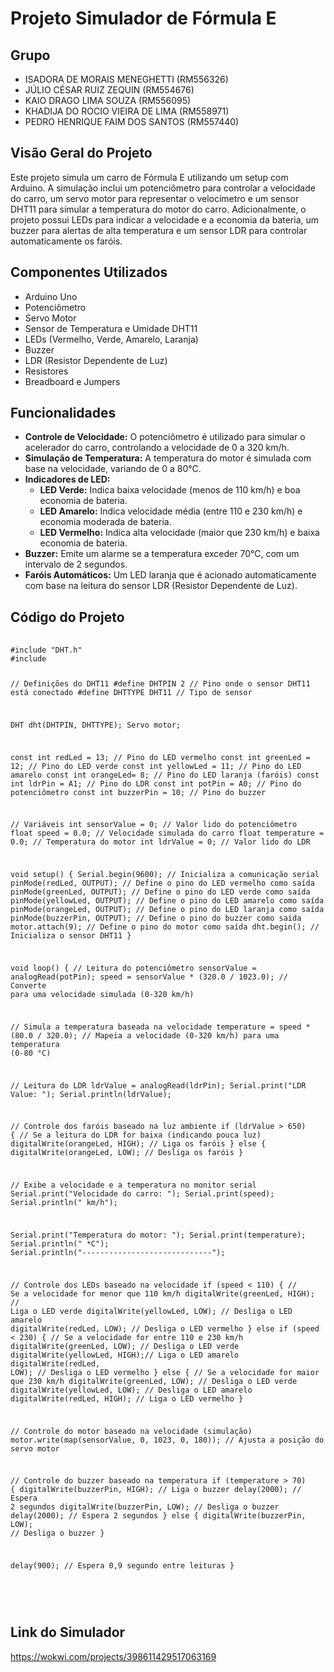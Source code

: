 <h1>Projeto Simulador de Fórmula E</h1>
<h2>Grupo</h2>
<ul>
        <li>ISADORA DE MORAIS MENEGHETTI (RM556326)</li>
        <li>JÚLIO CÉSAR RUIZ ZEQUIN (RM554676)</li>
        <li>KAIO DRAGO LIMA SOUZA (RM556095)</li>
        <li>KHADIJA DO ROCIO VIEIRA DE LIMA (RM558971)</li>
        <li>PEDRO HENRIQUE FAIM DOS SANTOS (RM557440)</li>
</ul>
    <h2>Visão Geral do Projeto</h2>
    <p>Este projeto simula um carro de Fórmula E utilizando um setup com Arduino. A simulação inclui um potenciômetro para controlar a velocidade do carro, um servo motor para representar o velocímetro e um sensor DHT11 para simular a temperatura do motor do carro. Adicionalmente, o projeto possui LEDs para indicar a velocidade e a economia da bateria, um buzzer para alertas de alta temperatura e um sensor LDR para controlar automaticamente os faróis.</p>
    <h2>Componentes Utilizados</h2>
    <ul>
        <li>Arduino Uno</li>
        <li>Potenciômetro</li>
        <li>Servo Motor</li>
        <li>Sensor de Temperatura e Umidade DHT11</li>
        <li>LEDs (Vermelho, Verde, Amarelo, Laranja)</li>
        <li>Buzzer</li>
        <li>LDR (Resistor Dependente de Luz)</li>
        <li>Resistores</li>
        <li>Breadboard e Jumpers</li>
    </ul>
    <h2>Funcionalidades</h2>
    <ul>
        <li><strong>Controle de Velocidade:</strong> O potenciômetro é utilizado para simular o acelerador do carro, controlando a velocidade de 0 a 320 km/h.</li>
        <li><strong>Simulação de Temperatura:</strong> A temperatura do motor é simulada com base na velocidade, variando de 0 a 80°C.</li>
        <li><strong>Indicadores de LED:</strong>
            <ul>
                <li><strong>LED Verde:</strong> Indica baixa velocidade (menos de 110 km/h) e boa economia de bateria.</li>
                <li><strong>LED Amarelo:</strong> Indica velocidade média (entre 110 e 230 km/h) e economia moderada de bateria.</li>
                <li><strong>LED Vermelho:</strong> Indica alta velocidade (maior que 230 km/h) e baixa economia de bateria.</li>
            </ul>
        </li>
        <li><strong>Buzzer:</strong> Emite um alarme se a temperatura exceder 70°C, com um intervalo de 2 segundos.</li>
        <li><strong>Faróis Automáticos:</strong> Um LED laranja que é acionado automaticamente com base na leitura do sensor LDR (Resistor Dependente de Luz).</li>
    </ul>
    <h2>Código do Projeto</h2>
    <pre>
        <code>
#include "DHT.h"
#include <Servo.h>

// Definições do DHT11
#define DHTPIN 2      // Pino onde o sensor DHT11 está conectado
#define DHTTYPE DHT11 // Tipo de sensor

DHT dht(DHTPIN, DHTTYPE);
Servo motor;

const int redLed = 13;    // Pino do LED vermelho
const int greenLed = 12;  // Pino do LED verde
const int yellowLed = 11; // Pino do LED amarelo
const int orangeLed= 8;   // Pino do LED laranja (faróis)
const int ldrPin = A1;    // Pino do LDR
const int potPin = A0;    // Pino do potenciômetro
const int buzzerPin = 10; // Pino do buzzer

// Variáveis
int sensorValue = 0;     // Valor lido do potenciômetro
float speed = 0.0;       // Velocidade simulada do carro
float temperature = 0.0; // Temperatura do motor
int ldrValue = 0;        // Valor lido do LDR

void setup() {
  Serial.begin(9600);         // Inicializa a comunicação serial
  pinMode(redLed, OUTPUT);    // Define o pino do LED vermelho como saída
  pinMode(greenLed, OUTPUT);  // Define o pino do LED verde como saída
  pinMode(yellowLed, OUTPUT); // Define o pino do LED amarelo como saída
  pinMode(orangeLed, OUTPUT);  // Define o pino do LED laranja como saída
  pinMode(buzzerPin, OUTPUT); // Define o pino do buzzer como saída
  motor.attach(9);            // Define o pino do motor como saída
  dht.begin();                // Inicializa o sensor DHT11
}

void loop() {
  // Leitura do potenciômetro
  sensorValue = analogRead(potPin);
  speed = sensorValue * (320.0 / 1023.0); // Converte para uma velocidade simulada (0-320 km/h)
  
  // Simula a temperatura baseada na velocidade
  temperature = speed * (80.0 / 320.0); // Mapeia a velocidade (0-320 km/h) para uma temperatura (0-80 °C)

  // Leitura do LDR
  ldrValue = analogRead(ldrPin);
  Serial.print("LDR Value: ");
  Serial.println(ldrValue);

  // Controle dos faróis baseado na luz ambiente
  if (ldrValue > 650) {  // Se a leitura do LDR for baixa (indicando pouca luz)
    digitalWrite(orangeLed, HIGH); // Liga os faróis
  } else {
    digitalWrite(orangeLed, LOW);  // Desliga os faróis
  }

  // Exibe a velocidade e a temperatura no monitor serial
  Serial.print("Velocidade do carro: ");
  Serial.print(speed);
  Serial.println(" km/h");
  
  Serial.print("Temperatura do motor: ");
  Serial.print(temperature);
  Serial.println(" *C");
  Serial.println("-----------------------------");

  // Controle dos LEDs baseado na velocidade
  if (speed < 110) {  // Se a velocidade for menor que 110 km/h
    digitalWrite(greenLed, HIGH); // Liga o LED verde
    digitalWrite(yellowLed, LOW); // Desliga o LED amarelo
    digitalWrite(redLed, LOW);    // Desliga o LED vermelho
  } else if (speed < 230) { // Se a velocidade for entre 110 e 230 km/h
    digitalWrite(greenLed, LOW);  // Desliga o LED verde
    digitalWrite(yellowLed, HIGH);// Liga o LED amarelo
    digitalWrite(redLed, LOW);    // Desliga o LED vermelho
  } else { // Se a velocidade for maior que 230 km/h
    digitalWrite(greenLed, LOW);  // Desliga o LED verde
    digitalWrite(yellowLed, LOW); // Desliga o LED amarelo
    digitalWrite(redLed, HIGH);   // Liga o LED vermelho
  }

  // Controle do motor baseado na velocidade (simulação)
  motor.write(map(sensorValue, 0, 1023, 0, 180)); // Ajusta a posição do servo motor

  // Controle do buzzer baseado na temperatura
  if (temperature > 70) {
    digitalWrite(buzzerPin, HIGH); // Liga o buzzer
    delay(2000);                   // Espera 2 segundos
    digitalWrite(buzzerPin, LOW);  // Desliga o buzzer
    delay(2000);                   // Espera 2 segundos
  } else {
    digitalWrite(buzzerPin, LOW);  // Desliga o buzzer
  }

  delay(900); // Espera 0,9 segundo entre leituras
}

</code>
    </pre>

<h2>Link do Simulador</h2>
<a href="https://wokwi.com/projects/398611429517063169">https://wokwi.com/projects/398611429517063169</a>



    
